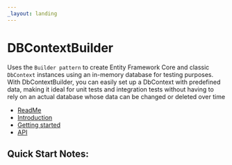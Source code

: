 ```yaml
---
_layout: landing
---
```


# DBContextBuilder


Uses the `Builder pattern` to create Entity Framework Core and classic `DbContext` instances
using an in-memory database for testing purposes. With DbContextBuilder, you can easily set up
a DbContext with predefined data, making it ideal for unit tests and integration tests without
having to rely on an actual database whose data can be changed or deleted over time


- [ReadMe](Readme.html)
- [Introduction](docs/introduction.html)
- [Getting started](docs/getting-started.html)
- [API](api/Wolfgang.DbContextBuilderCore.html)

## Quick Start Notes:

<!--1. Add images to the *images* folder if the file is referencing an image.-->
